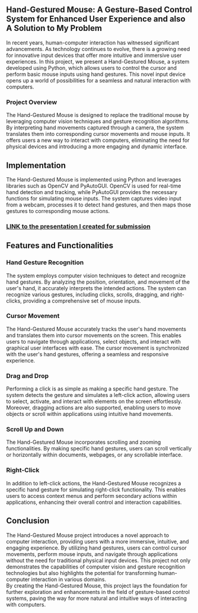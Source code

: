 <h2>Hand-Gestured Mouse: A Gesture-Based Control System for Enhanced User Experience and also A Solution to My Problem</h2>

<p>In recent years, human-computer interaction has witnessed significant advancements. As technology continues to evolve, there is a growing need for innovative input devices that offer more intuitive and immersive user experiences. In this project, we present a Hand-Gestured Mouse, a system developed using Python, which allows users to control the cursor and perform basic mouse inputs using hand gestures. This novel input device opens up a world of possibilities for a seamless and natural interaction with computers.</p>

<h3>Project Overview</h3>
<p>
    The Hand-Gestured Mouse is designed to replace the traditional mouse by leveraging computer vision techniques and gesture recognition algorithms. By interpreting hand movements captured through a camera, the system translates them into corresponding cursor movements and mouse inputs. It offers users a new way to interact with computers, eliminating the need for physical devices and introducing a more engaging and dynamic interface.
</p>


<h2>
    Implementation
</h2>
<p>
    The Hand-Gestured Mouse is implemented using Python and leverages libraries such as OpenCV and PyAutoGUI. OpenCV is used for real-time hand detection and tracking, while PyAutoGUI provides the necessary functions for simulating mouse inputs. The system captures video input from a webcam, processes it to detect hand gestures, and then maps those gestures to corresponding mouse actions.
</p>
<h3><a href='https://www.canva.com/design/DAFeA5v1JZQ/4U-8om1PHIZBIlWmLOhcUQ/edit?utm_content=DAFeA5v1JZQ&utm_campaign=designshare&utm_medium=link2&utm_source=sharebutton'>LINK to the presentation I created for submission</a></h3>
<h2>Features and Functionalities</h2>

<h3>Hand Gesture Recognition</h3>

<p>
    The system employs computer vision techniques to detect and recognize hand gestures. By analyzing the position, orientation, and movement of the user's hand, it accurately interprets the intended actions. The system can recognize various gestures, including clicks, scrolls, dragging, and right-clicks, providing a comprehensive set of mouse inputs.

</p>


<h3>Cursor Movement</h3>

<p>
    The Hand-Gestured Mouse accurately tracks the user's hand movements and translates them into cursor movements on the screen. This enables users to navigate through applications, select objects, and interact with graphical user interfaces with ease. The cursor movement is synchronized with the user's hand gestures, offering a seamless and responsive experience.
</p>


<h3>Drag and Drop</h3>

<p>
    Performing a click is as simple as making a specific hand gesture. The system detects the gesture and simulates a left-click action, allowing users to select, activate, and interact with elements on the screen effortlessly. Moreover, dragging actions are also supported, enabling users to move objects or scroll within applications using intuitive hand movements.
</p>


<h3>Scroll Up and Down</h3>

<p>
    The Hand-Gestured Mouse incorporates scrolling and zooming functionalities. By making specific hand gestures, users can scroll vertically or horizontally within documents, webpages, or any scrollable interface.
</p>


<h3>Right-Click</h3>
<p>
    In addition to left-click actions, the Hand-Gestured Mouse recognizes a specific hand gesture for simulating right-click functionality. This enables users to access context menus and perform secondary actions within applications, enhancing their overall control and interaction capabilities.

</p>

<h2>
    Conclusion
</h2>

<p>
    The Hand-Gestured Mouse project introduces a novel approach to computer interaction, providing users with a more immersive, intuitive, and engaging experience. By utilizing hand gestures, users can control cursor movements, perform mouse inputs, and navigate through applications without the need for traditional physical input devices. This project not only demonstrates the capabilities of computer vision and gesture recognition technologies but also highlights the potential for transforming human-computer interaction in various domains.<br>
By creating the Hand-Gestured Mouse, this project lays the foundation for further exploration and enhancements in the field of gesture-based control systems, paving the way for more natural and intuitive ways of interacting with computers.

</p>

